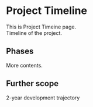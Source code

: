 # Project Timeline

This is Project Timeine page.<br>
Timeline of the project.


## Phases

More contents. 


## Further scope 

2-year development trajectory 

